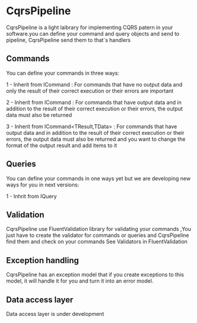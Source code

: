 # CqrsPipeline 

CqrsPipeline is a light laibrary for implementing CQRS patern in your software.you can define your command and query objects and send to pipeline, CqrsPipeline send them to that`s handlers

## Commands
You can define your commands in three ways:

1 - Inherit from ICommand : For commands that have no output data and only the result of their correct execution or their errors are important

2 - Inherit from ICommand<TData> : For commands that have output data and in addition to the result of their correct execution or their errors, the output data must also be returned

3 - Inherit from ICommand<TResult,TData> : For commands that have output data and in addition to the result of their correct execution or their errors, the output data must also be returned and you want to change the format of the output result and add items to it

## Queries
You can define your commands in one ways yet but we are developing new ways for you in next versions:

1 - Inhrit from IQuery<TData>

## Validation
CqrsPipeline use FluentValidation library for validating your commands ,You just have to create the validator for commands or queries and CqrsPipeline find them and check on your commands
See Validators in FluentValidation

## Exception handling
CqrsPipeline has an exception model that if you create exceptions to this model, it will handle it for you and turn it into an error model.

## Data access layer
Data access layer is under development